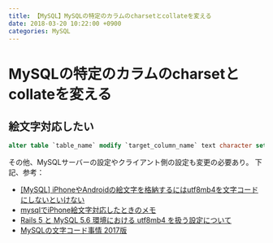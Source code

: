 ```yaml
---
title: 【MySQL】MySQLの特定のカラムのcharsetとcollateを変える
date: 2018-03-20 10:22:00 +0900
categories: MySQL
---
```


# MySQLの特定のカラムのcharsetとcollateを変える

## 絵文字対応したい

```sql
alter table `table_name` modify `target_column_name` text character set utf8mb4 collate utf8mb4_bin not null;
```

その他、MySQLサーバーの設定やクライアント側の設定も変更の必要あり。
下記、参考：

- [[MySQL] iPhoneやAndroidの絵文字を格納するにはutf8mb4を文字コードにしないといけない](https://www.scriptlife.jp/contents/programming/2016/03/21/post-1454/)
- [mysqlでiPhone絵文字対応したときのメモ](http://kimagureneet.hatenablog.com/entry/2015/01/17/110000)
- [Rails 5 と MySQL 5.6 環境における utf8mb4 を扱う設定について](https://qiita.com/dany1468/items/6431e486b8949cadcbe0)
- [MySQLの文字コード事情 2017版](https://qiita.com/dany1468/items/6431e486b8949cadcbe0)
